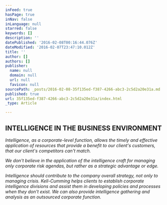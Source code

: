 ```yaml
---
inFeed: true
hasPage: true
inNav: false
inLanguage: null
starred: false
keywords: []
description: ''
datePublished: '2016-02-08T00:16:44.076Z'
dateModified: '2016-02-07T23:47:10.012Z'
title: ''
author: []
authors: []
publisher:
  name: null
  domain: null
  url: null
  favicon: null
sourcePath: _posts/2016-02-08-35f135ed-f387-4266-abc3-2c5d2a20e31a.md
published: true
url: 35f135ed-f387-4266-abc3-2c5d2a20e31a/index.html
_type: Article

---
```

## INTELLIGENCE IN THE BUSINESS ENVIRONMENT

_Intelligence, as a corporate-level function, allows the
timely and effective application of resources that provide a benefit to our
client's customers, that our client's competitors can't match._

_We don't believe in the application of the intelligence
craft for managing only corporate risk agendas, but rather as a strategic
advantage or edge._

_Intelligence should contribute to the company overall
strategy, not only to managing crisis. Kell-Cumming helps clients to establish
corporate intelligence divisions and assist them in developing policies and
processes when they don't exist. We can also provide intelligence gathering and
analysis as an outsourced corporate function._